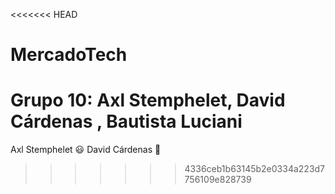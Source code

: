 <<<<<<< HEAD
# MercadoTech
Grupo 10: Axl Stemphelet, David Cárdenas , Bautista Luciani
=======
Axl Stemphelet :smiley:
David Cárdenas :thinking:
>>>>>>> 4336ceb1b63145b2e0334a223d7756109e828739
